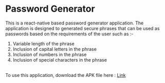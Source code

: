 # Password Generator

This is a react-native based password generator application. The application is designed to generated secure phrases that can be used as passwords based on the requirements of the user such as :-
1. Variable length of the phrase
2. Inclusion of capital letters in the phrase
3. Inclusion of numbers in the phrase
4. Inclusion of special characters in the phrase


\
To use this application, download the APK file here : [Link](https://drive.google.com/file/d/1-0q4A3v7G1AaJfipE7ryJ9FcOACYnFLI/view?usp=sharing)
